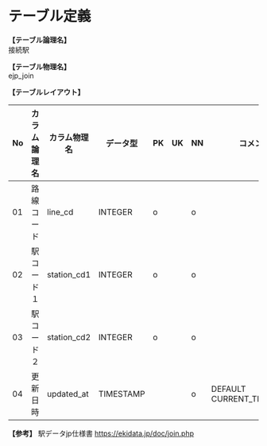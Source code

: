 # テーブル定義

**【テーブル論理名】**  
接続駅

**【テーブル物理名】**  
ejp_join

**【テーブルレイアウト】**  

| No  | カラム論理名 | カラム物理名 | データ型  | PK  | UK  | NN  |         コメント          |
| --- | ------------ | ------------ | --------- | --- | --- | --- | ------------------------- |
| 01  | 路線コード   | line_cd      | INTEGER   | o   |     | o   |                           |
| 02  | 駅コード１   | station_cd1  | INTEGER   | o   |     | o   |                           |
| 03  | 駅コード２   | station_cd2  | INTEGER   | o   |     | o   |                           |
| 04  | 更新日時     | updated_at   | TIMESTAMP |     |     | o   | DEFAULT CURRENT_TIMESTAMP |

**【参考】**
駅データjp仕様書
https://ekidata.jp/doc/join.php

